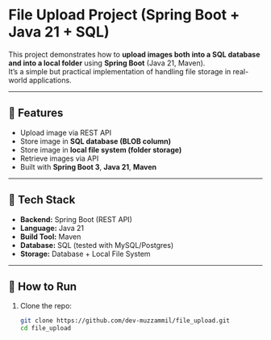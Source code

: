 # File Upload Project (Spring Boot + Java 21 + SQL)

This project demonstrates how to **upload images both into a SQL database and into a local folder** using **Spring Boot** (Java 21, Maven).  
It’s a simple but practical implementation of handling file storage in real-world applications.

---

## 🔹 Features
- Upload image via REST API
- Store image in **SQL database (BLOB column)**
- Store image in **local file system (folder storage)**
- Retrieve images via API
- Built with **Spring Boot 3**, **Java 21**, **Maven**

---

## 🔹 Tech Stack
- **Backend:** Spring Boot (REST API)
- **Language:** Java 21
- **Build Tool:** Maven
- **Database:** SQL (tested with MySQL/Postgres)
- **Storage:** Database + Local File System

---


## 🔹 How to Run
1. Clone the repo:
   ```bash
   git clone https://github.com/dev-muzzammil/file_upload.git
   cd file_upload
